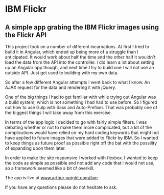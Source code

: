 # IBM Flickr

## A simple app grabing the IBM Flickr images using the Flickr API

This project took on a number of different incarnations. At first I tried to build it in Angular, which ended up being more of a struggle than I anticipated. It would work about half the time and the other half it wouldn't load the data from the API into the controller. I did learn a lot about setting up an Angular app though, and next time I try to build one I will not use an outside API. Just get used to building with my own data.

So after a few different Angular attempts I went back to what I know. An AJAX request for the data and rendering it with jQuery.

One of the big things I had to get familiar with while trying out Angular was a build system, which is not something I had had to use before. So I figured out how to use Gulp with Sass and Auto-Prefixer. That was probably one of the biggest things I will take away from this exercise.

In terms of the app logic I decided to go with fairly simple filters. I was debating whether or not to make them more complicated, but a lot of the complications would have relied on my hard coding keywords that might not have applied to future images that were added to Flickr by IBM. So I wanted to keep things as future proof as possible right off the bat with the possility of expanding upon them later.

In order to make the site responsive I worked with flexbox. I wanted to keep the code as simple as possible and not add any code that I would not use, so a framework seemed like a bit of overkill.

The app is live at www.arthur-wright.com/ibm

If you have any questions please do not hesitate to ask.